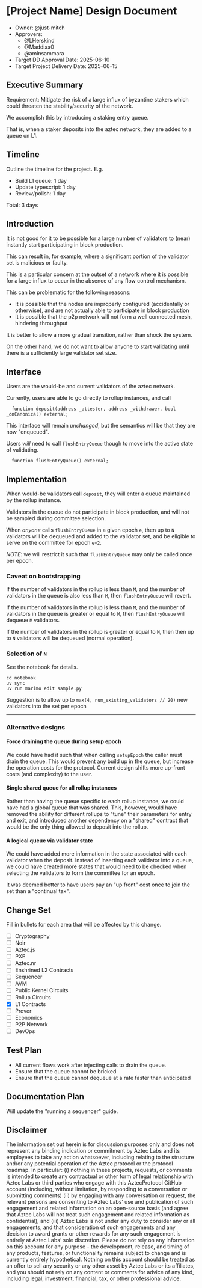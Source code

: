 # [Project Name] Design Document

- Owner: @just-mitch
- Approvers:
  - @LHerskind
  - @Maddiaa0
  - @aminsammara
- Target DD Approval Date: 2025-06-10
- Target Project Delivery Date: 2025-06-15

## Executive Summary

Requirement: Mitigate the risk of a large influx of byzantine stakers which could threaten the stability/security of the network.

We accomplish this by introducing a staking entry queue.

That is, when a staker deposits into the aztec network, they are added to a queue on L1.

## Timeline

Outline the timeline for the project. E.g.

- Build L1 queue: 1 day
- Update typescript: 1 day
- Review/polish: 1 day

Total: 3 days

## Introduction

It is not good for it to be possible for a large number of validators to (near) instantly start participating in block production.

This can result in, for example, where a significant portion of the validator set is malicious or faulty.

This is a particular concern at the outset of a network where it is possible for a large influx to occur in the absence of any flow control mechanism.

This can be problematic for the following reasons:

- It is possible that the nodes are improperly configured (accidentally or otherwise), and are not actually able to participate in block production
- It is possible that the p2p network will not form a well connected mesh, hindering throughput

It is better to allow a more gradual transition, rather than shock the system.

On the other hand, we do not want to allow anyone to start validating until there is a sufficiently large validator set size.

## Interface

Users are the would-be and current validators of the aztec network.

Currently, users are able to go directly to rollup instances, and call

```solidity
  function deposit(address _attester, address _withdrawer, bool _onCanonical) external;
```

This interface will remain _unchanged_, but the semantics will be that they are now "enqueued".

Users _will_ need to call `flushEntryQueue` though to move into the active state of validating.

```solidity
  function flushEntryQueue() external;
```

## Implementation

When would-be validators call `deposit`, they will enter a queue maintained by the rollup instance.

Validators in the queue do not participate in block production, and will not be sampled during committee selection.

When _anyone_ calls `flushEntryQueue` in a given epoch `e`, then up to `N` validators will be dequeued and added to the validator set, and be eligible to serve on the committee for epoch `e+2`.

_NOTE_: we will restrict it such that `flushEntryQueue` may only be called once per epoch.

### Caveat on bootstrapping

If the number of validators in the rollup is less than `M`, and the number of validators in the queue is also less than `M`, then `flushEntryQueue` will revert.

If the number of validators in the rollup is less than `M`, and the number of validators in the queue is greater or equal to `M`, then `flushEntryQueue` will dequeue `M` validators.

If the number of validators in the rollup is greater or equal to `M`, then then up to `N` validators will be dequeued (normal operation).

### Selection of `N`

See the notebook for details.

```
cd notebook
uv sync
uv run marimo edit sample.py
```

Suggestion is to allow up to `max(4, num_existing_validators // 20)` new validators into the set per epoch

---

### Alternative designs

#### Force draining the queue during setup epoch

We could have had it such that when calling `setupEpoch` the caller must drain the queue. This would prevent any build up in the queue, but increase the operation costs for the protocol. Current design shifts more up-front costs (and complexity) to the user.

#### Single shared queue for all rollup instances

Rather than having the queue specific to each rollup instance, we could have had a global queue that was shared. This, however, would have removed the ability for different rollups to "tune" their parameters for entry and exit, and introduced another dependency on a "shared" contract that would be the only thing allowed to deposit into the rollup.

#### A logical queue via validator state

We could have added more information in the state associated with each validator when the deposit. Instead of inserting each validator into a queue, we could have created more states that would need to be checked when selecting the validators to form the committee for an epoch.

It was deemed better to have users pay an "up front" cost once to join the set than a "continual tax".

## Change Set

Fill in bullets for each area that will be affected by this change.

- [ ] Cryptography
- [ ] Noir
- [ ] Aztec.js
- [ ] PXE
- [ ] Aztec.nr
- [ ] Enshrined L2 Contracts
- [ ] Sequencer
- [ ] AVM
- [ ] Public Kernel Circuits
- [ ] Rollup Circuits
- [x] L1 Contracts
- [ ] Prover
- [ ] Economics
- [ ] P2P Network
- [ ] DevOps

## Test Plan

- All current flows work after injecting calls to drain the queue.
- Ensure that the queue cannot be bricked
- Ensure that the queue cannot dequeue at a rate faster than anticipated

## Documentation Plan

Will update the "running a sequencer" guide.

## Disclaimer

The information set out herein is for discussion purposes only and does not represent any binding indication or commitment by Aztec Labs and its employees to take any action whatsoever, including relating to the structure and/or any potential operation of the Aztec protocol or the protocol roadmap. In particular: (i) nothing in these projects, requests, or comments is intended to create any contractual or other form of legal relationship with Aztec Labs or third parties who engage with this AztecProtocol GitHub account (including, without limitation, by responding to a conversation or submitting comments) (ii) by engaging with any conversation or request, the relevant persons are consenting to Aztec Labs’ use and publication of such engagement and related information on an open-source basis (and agree that Aztec Labs will not treat such engagement and related information as confidential), and (iii) Aztec Labs is not under any duty to consider any or all engagements, and that consideration of such engagements and any decision to award grants or other rewards for any such engagement is entirely at Aztec Labs’ sole discretion. Please do not rely on any information on this account for any purpose - the development, release, and timing of any products, features, or functionality remains subject to change and is currently entirely hypothetical. Nothing on this account should be treated as an offer to sell any security or any other asset by Aztec Labs or its affiliates, and you should not rely on any content or comments for advice of any kind, including legal, investment, financial, tax, or other professional advice.
